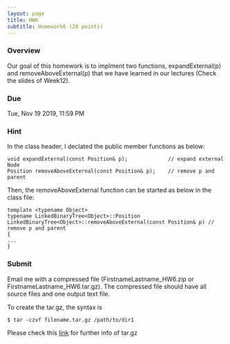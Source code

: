 ```yaml
---
layout: page
title: HW6
subtitle: Homework6 (20 points)
---
```


### Overview

Our goal of this homework is to implment two functions, expandExternal(p) and removeAboveExternal(p)
that we have learned in our lectures (Check the slides of Week12).

### Due

Tue, Nov 19 2019, 11:59 PM

### Hint
In the class header, I declated the public member functions as below:
```
void expandExternal(const Position& p);             // expand external Node
Position removeAboveExternal(const Position& p);    // remove p and parent
```

Then, the removeAboveExternal function can be started as below in the class file:

```
template <typename Object>
typename LinkedBinaryTree<Object>::Position LinkedBinaryTree<Object>::removeAboveExternal(const Position& p) // remove p and parent
{
...
}
```

### Submit

Email me with a compressed file (FirstnameLastname_HW6.zip or FirstnameLastname_HW6.tar.gz). The compressed file should have all source files and one output text file.

To create the tar.gz, the syntax is

```
$ tar -czvf filename.tar.gz /path/to/dir1
```

Please check this [link](https://www.cyberciti.biz/faq/how-to-create-tar-gz-file-in-linux-using-command-line/) for further info of tar.gz 
